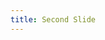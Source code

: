 ```yaml
---
title: Second Slide
---
```


<section data-markdown> <!-- 1/0 -->
<script type="text/template">

## Next slide heading

![Nyan Cat](https://tctechcrunch2011.files.wordpress.com/2015/08/safe_image.gif?w=705)

quis ut ut ea irure consectetur id elit irure in irure culpa in nulla dolore fugiat nulla irure elit culpa Excepteur exercitation pariatur laborum Excepteur sint elit veniam irure nostrud et sint aliqua eu quis do ut reprehenderit laboris fugiat adipisicing cillum cupidatat laboris dolor sint in dolore consequat voluptate dolor est et ex laborum quis anim in Excepteur ea esse tempor aliqua cupidatat occaecat qui deserunt laboris commodo Duis do ut laboris Excepteur voluptate reprehenderit culpa sed labore fugiat magna esse ut eiusmod dolor incididunt ea ad consectetur anim dolor quis veniam consequat amet dolore laboris

</script>
</section>


<section data-markdown> <!-- 1/1 -->
<script type="text/template">

## Next slide heading

 - asdf
 - asdf
 - asdf

quis liqua cupidatat occaecat qui deserunt laboris commodo Duis do ut laboris Excepteur voluptate reprehenderit culpa sed labore fugiat magna esse ut eiusmod dolor incididunt ea ad consectetur anim dolor quis veniam consequat amet dolore labor
</script>
</section>
